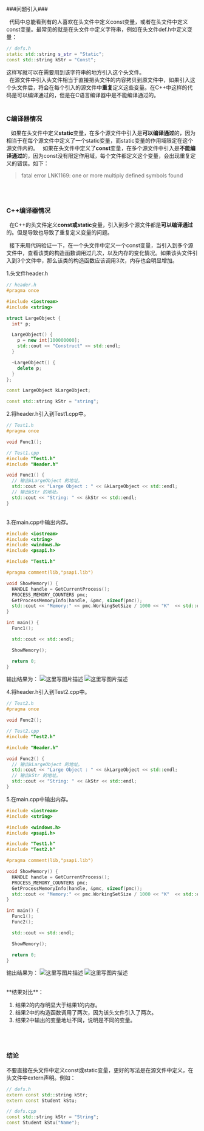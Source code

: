 ###问题引入###

&nbsp;&nbsp;代码中总能看到有的人喜欢在头文件中定义const变量，或者在头文件中定义const变量。最常见的就是在头文件中定义字符串，例如在头文件def.h中定义变量：

```cpp
// defs.h
static std::string s_str = "Static"; 
const std::string kStr = "Const";
```
这样写就可以在需要用到该字符串的地方引入这个头文件。
</br>
&nbsp;&nbsp;在源文件中引入头文件相当于直接把头文件的内容拷贝到原文件中，如果引入这个头文件后，将会在每个引入的源文件中**重复**定义这些变量。在C++中这样的代码是可以编译通过的，但是在C语言编译器中是不能编译通过的。
</br>
</br>

### C编译器情况 ###

&nbsp;&nbsp; 如果在头文件中定义**static**变量，在多个源文件中引入是**可以编译通过**的，因为相当于在每个源文件中定义了一个static变量，而static变量的作用域限定在这个源文件内的。
&nbsp;&nbsp;如果在头文件中定义了**const**变量，在多个源文件中引入是**不能编译通过**的，因为const没有限定作用域，每个文件都定义这个变量，会出现重复定义的错误。如下：
> fatal error LNK1169: one or more multiply defined symbols found

</br>
</br>

### C++编译器情况 ###

&nbsp;&nbsp;在C++的头文件定义**const或static**变量，引入到多个源文件都是**可以编译通过**的。但是导致也导致了重复定义变量的问题。

&nbsp;&nbsp;接下来用代码验证一下，在一个头文件中定义一个const变量，当引入到多个源文件中，查看该类的构造函数调用过几次，以及内存的变化情况。如果该头文件引入到3个文件中，那么该类的构造函数应该调用3次，内存也会明显增加。
</br>

1.头文件header.h
```cpp
// header.h
#pragma once

#include <iostream>
#include <string>

struct LargeObject {
  int* p;

  LargeObject() {
    p = new int[100000000];
    std::cout << "Construct" << std::endl;
  }

  ~LargeObject() {
    delete p;
  }
};

const LargeObject kLargeObject;

const std::string kStr = "string";

```

2.将header.h引入到Test1.cpp中。
```cpp
// Test1.h
#pragma once

void Func1();

```
```cpp
// Test1.cpp
#include "Test1.h"
#include "Header.h"

void Func1() {
  // 输出kLargeObject 的地址。
  std::cout << "Large Object : " << &kLargeObject << std::endl;
  // 输出kStr 的地址。
  std::cout << "String: " << &kStr << std::endl;
}


```
</br>
3.在main.cpp中输出内存。

```cpp
#include <iostream>
#include <string>
#include <windows.h>
#include <psapi.h>

#include "Test1.h"

#pragma comment(lib,"psapi.lib")

void ShowMemory() {
  HANDLE handle = GetCurrentProcess();
  PROCESS_MEMORY_COUNTERS pmc;
  GetProcessMemoryInfo(handle, &pmc, sizeof(pmc));
  std::cout << "Memory:" << pmc.WorkingSetSize / 1000 << "K"  << std::endl;
}

int main() {
  Func1();

  std::cout << std::endl;

  ShowMemory();

  return 0;
}

```
  输出结果为：
  ![这里写图片描述](2.png)
![这里写图片描述](1.png)


4.将header.h引入到Test2.cpp中。
```cpp
// Test2.h
#pragma once

void Func2();

```
```cpp
// Test2.cpp
#include "Test2.h"

#include "Header.h"

void Func2() {
  // 输出kLargeObject 的地址。
  std::cout << "Large Object : " << &kLargeObject << std::endl;
  // 输出kStr 的地址。
  std::cout << "String: " << &kStr << std::endl;
}

```
5.在main.cpp中输出内存。
```cpp
#include <iostream>
#include <string>

#include <windows.h>
#include <psapi.h>

#include "Test1.h"
#include "Test2.h"

#pragma comment(lib,"psapi.lib")

void ShowMemory() {
  HANDLE handle = GetCurrentProcess();
  PROCESS_MEMORY_COUNTERS pmc;
  GetProcessMemoryInfo(handle, &pmc, sizeof(pmc));
  std::cout << "Memory:" << pmc.WorkingSetSize / 1000 << "K"  << std::endl;
}

int main() {
  Func1();
  Func2();

  std::cout << std::endl;

  ShowMemory();

  return 0;
}

```
输出结果为：
![这里写图片描述](4.png)
![这里写图片描述](3.png)

</br>
**结果对比**：

 1. 结果2的内存明显大于结果1的内存。
 2.  结果2中的构造函数调用了两次，因为该头文件引入了两次。
 3.  结果2中输出的变量地址不同，说明是不同的变量。

</br>
</br>

### 结论 ###

不要直接在头文件中定义const或static变量，更好的写法是在源文件中定义，在头文件中extern声明。例如：
```cpp
// defs.h
extern const std::string kStr;
extern const Student kStu;
```
```cpp
// defs.cpp
const std::string kStr = "String";
const Student kStu("Name");
```
